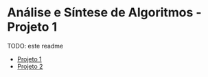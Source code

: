# Análise e Síntese de Algoritmos - Projeto 1

TODO: este readme
 - [Projeto 1](/Project1/)
 - [Projeto 2](/Project2/)